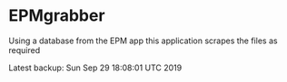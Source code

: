 # EPMgrabber
Using a database from the EPM app this application scrapes the files as required


Latest backup: Sun Sep 29 18:08:01 UTC 2019
